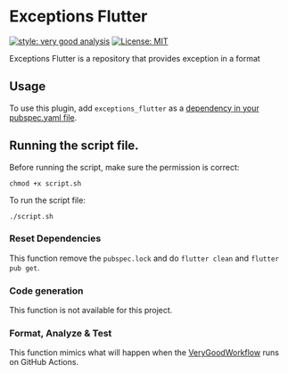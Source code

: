 # Exceptions Flutter

[![style: very good analysis][very_good_analysis_badge]][very_good_analysis_link]
[![License: MIT][license_badge]][license_link]

Exceptions Flutter is a repository that provides exception in a format

## Usage
To use this plugin, add `exceptions_flutter` as a [dependency in your pubspec.yaml file](https://flutter.dev/platform-plugins/).

## Running the script file.
Before running the script, make sure the permission is correct:
```
chmod +x script.sh
```

To run the script file:
```
./script.sh
```

### Reset Dependencies
This function remove the `pubspec.lock` and do `flutter clean` and `flutter pub get`.

### Code generation
This function is not available for this project.

### Format, Analyze & Test
This function mimics what will happen when the [VeryGoodWorkflow][very_good_workflow_flutter_package] runs on GitHub Actions.


[license_badge]: https://img.shields.io/badge/license-MIT-blue.svg
[license_link]: https://opensource.org/licenses/MIT
[very_good_analysis_badge]: https://img.shields.io/badge/style-very_good_analysis-B22C89.svg
[very_good_analysis_link]: https://pub.dev/packages/very_good_analysis
[very_good_workflow_flutter_package]: https://github.com/VeryGoodOpenSource/very_good_workflows/blob/v1/.github/workflows/flutter_package.yml